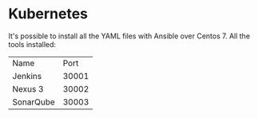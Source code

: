 # Kubernetes

It's possible to install all the YAML files with Ansible over Centos 7. All the tools installed:

<table>
  <tr>
    <td>
      Name
    </td>
    <td>
      Port
    </td>
  </tr>
  <tr>
    <td>
      Jenkins
    </td>
    <td>
      30001
    </td>
  </tr>
  <tr>
    <td>
      Nexus 3
    </td>
    <td>
      30002
    </td>
  </tr>
  <tr>
    <td>
      SonarQube
    </td>
    <td>
      30003
    </td>
  </tr>
</table>
